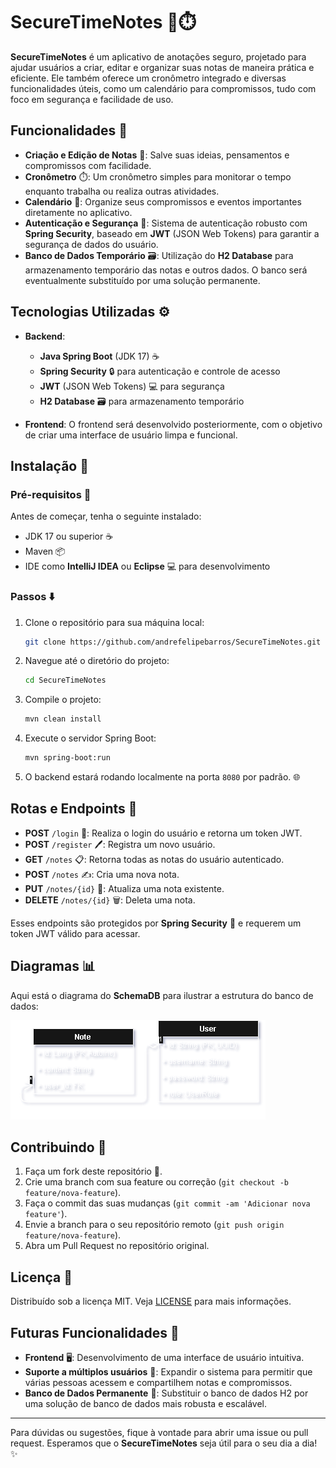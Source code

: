 # SecureTimeNotes 📝⏱️

**SecureTimeNotes** é um aplicativo de anotações seguro, projetado para ajudar usuários a criar, editar e organizar suas notas de maneira prática e eficiente. Ele também oferece um cronômetro integrado e diversas funcionalidades úteis, como um calendário para compromissos, tudo com foco em segurança e facilidade de uso.

## Funcionalidades 🌟

- **Criação e Edição de Notas** 📝: Salve suas ideias, pensamentos e compromissos com facilidade.
- **Cronômetro** ⏱️: Um cronômetro simples para monitorar o tempo enquanto trabalha ou realiza outras atividades.
- **Calendário** 📅: Organize seus compromissos e eventos importantes diretamente no aplicativo.
- **Autenticação e Segurança** 🔐: Sistema de autenticação robusto com **Spring Security**, baseado em **JWT** (JSON Web Tokens) para garantir a segurança de dados do usuário.
- **Banco de Dados Temporário** 🗃️: Utilização do **H2 Database** para armazenamento temporário das notas e outros dados. O banco será eventualmente substituído por uma solução permanente.

## Tecnologias Utilizadas ⚙️

- **Backend**:
  - **Java Spring Boot** (JDK 17) ☕
  - **Spring Security** 🔒 para autenticação e controle de acesso
  - **JWT** (JSON Web Tokens) 💻 para segurança
  - **H2 Database** 🗃️ para armazenamento temporário

- **Frontend**: O frontend será desenvolvido posteriormente, com o objetivo de criar uma interface de usuário limpa e funcional.

## Instalação 🚀

### Pré-requisitos 🔧

Antes de começar, tenha o seguinte instalado:
- JDK 17 ou superior ☕
- Maven 📦
- IDE como **IntelliJ IDEA** ou **Eclipse** 💻 para desenvolvimento

### Passos ⬇️

1. Clone o repositório para sua máquina local:
   ```bash
   git clone https://github.com/andrefelipebarros/SecureTimeNotes.git
   ```

2. Navegue até o diretório do projeto:
   ```bash
   cd SecureTimeNotes
   ```

3. Compile o projeto:
   ```bash
   mvn clean install
   ```

4. Execute o servidor Spring Boot:
   ```bash
   mvn spring-boot:run
   ```

5. O backend estará rodando localmente na porta `8080` por padrão. 🌐

## Rotas e Endpoints 🚏

- **POST** `/login` 🔑: Realiza o login do usuário e retorna um token JWT.
- **POST** `/register` 🖊️: Registra um novo usuário.
- **GET** `/notes` 📋: Retorna todas as notas do usuário autenticado.
- **POST** `/notes` ✍️: Cria uma nova nota.
- **PUT** `/notes/{id}` 🔄: Atualiza uma nota existente.
- **DELETE** `/notes/{id}` 🗑️: Deleta uma nota.

Esses endpoints são protegidos por **Spring Security** 🔐 e requerem um token JWT válido para acessar.

## Diagramas 📊

Aqui está o diagrama do **SchemaDB** para ilustrar a estrutura do banco de dados:

![SchemaDB](assets/diagramDB.png)


## Contribuindo 🤝

1. Faça um fork deste repositório 🍴.
2. Crie uma branch com sua feature ou correção (`git checkout -b feature/nova-feature`).
3. Faça o commit das suas mudanças (`git commit -am 'Adicionar nova feature'`).
4. Envie a branch para o seu repositório remoto (`git push origin feature/nova-feature`).
5. Abra um Pull Request no repositório original.

## Licença 📜

Distribuído sob a licença MIT. Veja [LICENSE](LICENSE) para mais informações.

## Futuras Funcionalidades 🚧

- **Frontend** 🖥️: Desenvolvimento de uma interface de usuário intuitiva.
- **Suporte a múltiplos usuários** 👥: Expandir o sistema para permitir que várias pessoas acessem e compartilhem notas e compromissos.
- **Banco de Dados Permanente** 💾: Substituir o banco de dados H2 por uma solução de banco de dados mais robusta e escalável.

---

Para dúvidas ou sugestões, fique à vontade para abrir uma issue ou pull request. Esperamos que o **SecureTimeNotes** seja útil para o seu dia a dia! ✨

